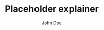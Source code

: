 ---
layout:      explainer
title:       "Placeholder explainer"
slug:        "placeholder"
published:   false
author:      "John Doe"
weight:      74
tags-scopes: [ svet ]
tags-topics: [ emisie ]
---